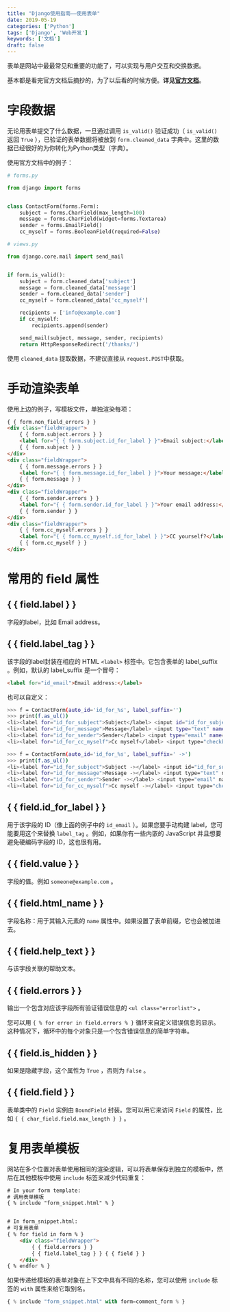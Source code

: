 ```yaml
---
title: "Django使用指南——使用表单"
date: 2019-05-19
categories: ['Python']
tags: ['Django', 'Web开发']
keywords: ['文档']
draft: false
---
```


表单是网站中最最常见和重要的功能了，可以实现与用户交互和交换数据。

<!--more-->

基本都是看完官方文档后摘抄的，为了以后看的时候方便。**详见[官方文档](https://docs.djangoproject.com/zh-hans/2.2/topics/forms/)**。

# 字段数据

无论用表单提交了什么数据，一旦通过调用 `is_valid()` 验证成功（ `is_valid()` 返回 `True` ），已验证的表单数据将被放到 `form.cleaned_data` 字典中。这里的数据已经很好的为你转化为Python类型（字典）。

使用官方文档中的例子：

```python
# forms.py

from django import forms


class ContactForm(forms.Form):
    subject = forms.CharField(max_length=100)
    message = forms.CharField(widget=forms.Textarea)
    sender = forms.EmailField()
    cc_myself = forms.BooleanField(required=False)
```

```python
# views.py

from django.core.mail import send_mail


if form.is_valid():
    subject = form.cleaned_data['subject']
    message = form.cleaned_data['message']
    sender = form.cleaned_data['sender']
    cc_myself = form.cleaned_data['cc_myself']

    recipients = ['info@example.com']
    if cc_myself:
        recipients.append(sender)

    send_mail(subject, message, sender, recipients)
    return HttpResponseRedirect('/thanks/')
```

使用 `cleaned_data` 提取数据，不建议直接从 `request.POST`中获取。

# 手动渲染表单

使用上边的例子，写模板文件，单独渲染每项：

```html
{ { form.non_field_errors } }
<div class="fieldWrapper">
    { { form.subject.errors } }
    <label for="{ { form.subject.id_for_label } }">Email subject:</label>
    { { form.subject } }
</div>
<div class="fieldWrapper">
    { { form.message.errors } }
    <label for="{ { form.message.id_for_label } }">Your message:</label>
    { { form.message } }
</div>
<div class="fieldWrapper">
    { { form.sender.errors } }
    <label for="{ { form.sender.id_for_label } }">Your email address:</label>
    { { form.sender } }
</div>
<div class="fieldWrapper">
    { { form.cc_myself.errors } }
    <label for="{ { form.cc_myself.id_for_label } }">CC yourself?</label>
    { { form.cc_myself } }
</div>
```

# 常用的 field 属性

## { { field.label } }

字段的label，比如 Email address。

## { { field.label_tag } }

该字段的label封装在相应的 HTML `<label>` 标签中。它包含表单的 label_suffix 。例如，默认的 label_suffix 是一个冒号：

```html
<label for="id_email">Email address:</label>
```

也可以自定义：

```bash
>>> f = ContactForm(auto_id='id_for_%s', label_suffix='')
>>> print(f.as_ul())
<li><label for="id_for_subject">Subject</label> <input id="id_for_subject" type="text" name="subject" maxlength="100" required></li>
<li><label for="id_for_message">Message</label> <input type="text" name="message" id="id_for_message" required></li>
<li><label for="id_for_sender">Sender</label> <input type="email" name="sender" id="id_for_sender" required></li>
<li><label for="id_for_cc_myself">Cc myself</label> <input type="checkbox" name="cc_myself" id="id_for_cc_myself"></li>

>>> f = ContactForm(auto_id='id_for_%s', label_suffix=' ->')
>>> print(f.as_ul())
<li><label for="id_for_subject">Subject -></label> <input id="id_for_subject" type="text" name="subject" maxlength="100" required></li>
<li><label for="id_for_message">Message -></label> <input type="text" name="message" id="id_for_message" required></li>
<li><label for="id_for_sender">Sender -></label> <input type="email" name="sender" id="id_for_sender" required></li>
<li><label for="id_for_cc_myself">Cc myself -></label> <input type="checkbox" name="cc_myself" id="id_for_cc_myself"></li>
```

## { { field.id_for_label } }

用于该字段的 ID（像上面的例子中的 `id_email` ）。如果您要手动构建 label，您可能要用这个来替换 `label_tag` 。例如，如果你有一些内嵌的 JavaScript 并且想要避免硬编码字段的 ID，这也很有用。

## { { field.value } }

字段的值。例如 `someone@example.com` 。

## { { field.html_name } }

字段名称：用于其输入元素的 `name` 属性中。如果设置了表单前缀，它也会被加进去。

## { { field.help_text } }

与该字段关联的帮助文本。

## { { field.errors } }

输出一个包含对应该字段所有验证错误信息的 `<ul class="errorlist">` 。

您可以用 `{ % for error in field.errors % }` 循环来自定义错误信息的显示。这种情况下，循环中的每个对象只是一个包含错误信息的简单字符串。

## { { field.is_hidden } }

如果是隐藏字段，这个属性为 `True` ，否则为 `False` 。

## { { field.field } }

表单类中的 `Field` 实例由 `BoundField` 封装。您可以用它来访问 `Field` 的属性，比如 `{ { char_field.field.max_length } }` 。

# 复用表单模板

网站在多个位置对表单使用相同的渲染逻辑，可以将表单保存到独立的模板中，然后在其他模板中使用 `include` 标签来减少代码重复：

```html
# In your form template:
# 调用表单模板
{ % include "form_snippet.html" % }


# In form_snippet.html:
# 可复用表单
{ % for field in form % }
    <div class="fieldWrapper">
        { { field.errors } }
        { { field.label_tag } } { { field } }
    </div>
{ % endfor % }
```

如果传递给模板的表单对象在上下文中具有不同的名称，您可以使用 `include` 标签的 `with` 属性来给它取别名。

```python
{ % include "form_snippet.html" with form=comment_form % }
```